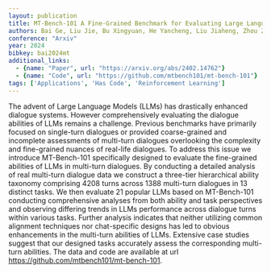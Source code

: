 ```yaml
---
layout: publication
title: MT-Bench-101 A Fine-Grained Benchmark for Evaluating Large Language Models in Multi-Turn Dialogues
authors: Bai Ge, Liu Jie, Bu Xingyuan, He Yancheng, Liu Jiaheng, Zhou Zhanhui, Lin Zhuoran, Su Wenbo, Ge Tiezheng, Zheng Bo, Ouyang Wanli
conference: "Arxiv"
year: 2024
bibkey: bai2024mt
additional_links:
  - {name: "Paper", url: "https://arxiv.org/abs/2402.14762"}
  - {name: "Code", url: "https://github.com/mtbench101/mt-bench-101"}
tags: ['Applications', 'Has Code', 'Reinforcement Learning']
---
```

The advent of Large Language Models (LLMs) has drastically enhanced dialogue systems. However comprehensively evaluating the dialogue abilities of LLMs remains a challenge. Previous benchmarks have primarily focused on single-turn dialogues or provided coarse-grained and incomplete assessments of multi-turn dialogues overlooking the complexity and fine-grained nuances of real-life dialogues. To address this issue we introduce MT-Bench-101 specifically designed to evaluate the fine-grained abilities of LLMs in multi-turn dialogues. By conducting a detailed analysis of real multi-turn dialogue data we construct a three-tier hierarchical ability taxonomy comprising 4208 turns across 1388 multi-turn dialogues in 13 distinct tasks. We then evaluate 21 popular LLMs based on MT-Bench-101 conducting comprehensive analyses from both ability and task perspectives and observing differing trends in LLMs performance across dialogue turns within various tasks. Further analysis indicates that neither utilizing common alignment techniques nor chat-specific designs has led to obvious enhancements in the multi-turn abilities of LLMs. Extensive case studies suggest that our designed tasks accurately assess the corresponding multi-turn abilities. The data and code are available at url https://github.com/mtbench101/mt-bench-101.
